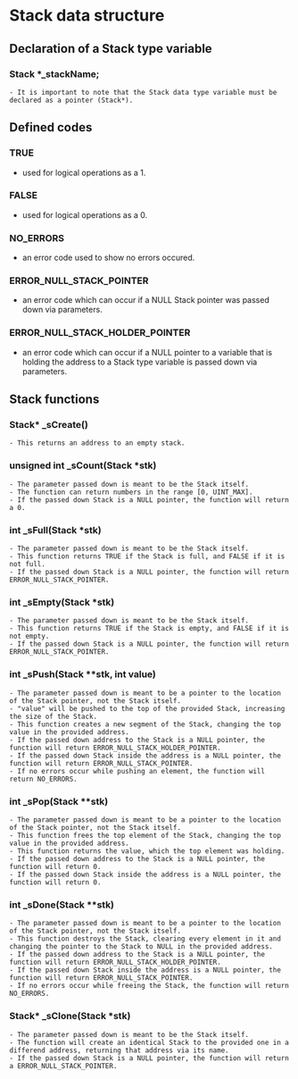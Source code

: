 # Stack data structure

## Declaration of a Stack type variable

### Stack *_stackName;
    - It is important to note that the Stack data type variable must be declared as a pointer (Stack*).

## Defined codes

   ### TRUE  
   - used for logical operations as a 1.
   ### FALSE
   - used for logical operations as a 0.
   ### NO_ERRORS
   - an error code used to show no errors occured.
   ### ERROR_NULL_STACK_POINTER
   - an error code which can occur if a NULL Stack pointer was passed down via parameters.
   ### ERROR_NULL_STACK_HOLDER_POINTER
   - an error code which can occur if a NULL pointer to a variable that is holding the address to a Stack type variable is passed down via parameters.

## Stack functions

### Stack* _sCreate()
    - This returns an address to an empty stack.

### unsigned int _sCount(Stack *stk)
    - The parameter passed down is meant to be the Stack itself.
    - The function can return numbers in the range [0, UINT_MAX].
    - If the passed down Stack is a NULL pointer, the function will return a 0.

### int _sFull(Stack *stk)
    - The parameter passed down is meant to be the Stack itself.
    - This function returns TRUE if the Stack is full, and FALSE if it is not full.
    - If the passed down Stack is a NULL pointer, the function will return ERROR_NULL_STACK_POINTER.

### int _sEmpty(Stack *stk)
    - The parameter passed down is meant to be the Stack itself.
    - This function returns TRUE if the Stack is empty, and FALSE if it is not empty.
    - If the passed down Stack is a NULL pointer, the function will return ERROR_NULL_STACK_POINTER.

### int _sPush(Stack **stk, int value)
    - The parameter passed down is meant to be a pointer to the location of the Stack pointer, not the Stack itself.
    - "value" will be pushed to the top of the provided Stack, increasing the size of the Stack.
    - This function creates a new segment of the Stack, changing the top value in the provided address.
    - If the passed down address to the Stack is a NULL pointer, the function will return ERROR_NULL_STACK_HOLDER_POINTER.
    - If the passed down Stack inside the address is a NULL pointer, the function will return ERROR_NULL_STACK_POINTER.
    - If no errors occur while pushing an element, the function will return NO_ERRORS. 

### int _sPop(Stack **stk)
    - The parameter passed down is meant to be a pointer to the location of the Stack pointer, not the Stack itself.
    - This function frees the top element of the Stack, changing the top value in the provided address.
    - This function returns the value, which the top element was holding.
    - If the passed down address to the Stack is a NULL pointer, the function will return 0.
    - If the passed down Stack inside the address is a NULL pointer, the function will return 0.

### int _sDone(Stack **stk)
    - The parameter passed down is meant to be a pointer to the location of the Stack pointer, not the Stack itself.
    - This function destroys the Stack, clearing every element in it and changing the pointer to the Stack to NULL in the provided address.
    - If the passed down address to the Stack is a NULL pointer, the function will return ERROR_NULL_STACK_HOLDER_POINTER.
    - If the passed down Stack inside the address is a NULL pointer, the function will return ERROR_NULL_STACK_POINTER.
    - If no errors occur while freeing the Stack, the function will return NO_ERRORS. 

### Stack* _sClone(Stack *stk)
    - The parameter passed down is meant to be the Stack itself.
    - The function will create an identical Stack to the provided one in a differend address, returning that address via its name.
    - If the passed down Stack is a NULL pointer, the function will return a ERROR_NULL_STACK_POINTER.

